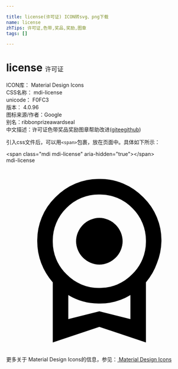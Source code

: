 ```yaml
---

title: license(许可证) ICON转svg、png下载
name: license
zhTips: 许可证,色带,奖品,奖励,图章
tags: []

---
```


# license  <small style="font-size: 60%;font-weight: 100">许可证</small>


<div class="detail-page">
<p>
<span>
ICON库：
<span class="badge-secondary badge">Material Design Icons</span> 
</span>
<br/>
<span>
CSS名称：
<span class="badge-secondary badge">mdi-license</span> 
</span>
<br/>
<span>
unicode：
<span class="badge-secondary badge">F0FC3</span> 
<copy-btn content='F0FC3' btn-title=""></copy-btn>
<copy-btn :content='String.fromCodePoint(parseInt("F0FC3", 16))' btn-title="复制U"></copy-btn>
</span>
<br/>
<span>
版本：
<span class="badge-secondary badge">4.0.96</span> 
</span>
<br/>
<span>图标来源/作者：<span class="badge-light badge">Google</span></span> 
<br/>
<span>别名：<span class="badge-light badge">ribbon</span><span class="badge-light badge">prize</span><span class="badge-light badge">award</span><span class="badge-light badge">seal</span></span><br/><span class="zh-detail">中文描述：<span class="badge-primary badge">许可证</span><span class="badge-primary badge">色带</span><span class="badge-primary badge">奖品</span><span class="badge-primary badge">奖励</span><span class="badge-primary badge">图章</span><span class="help-link"><span>帮助改进</span>(<a href="https://gitee.com/liuwave/icon-helper/edit/master/json/material/license.json" target="_blank" rel="noopener noreferrer">gitee</a><a href="https://github.com/liuwave/icon-helper/edit/master/json/material/license.json" target="_blank" rel="noopener noreferrer">github</a></span>)</span><br/>
</p>
</div>
<div class="alert alert-dark">
  <i class="mdi mdi-license mdi-48px"></i>
  <i class="mdi mdi-license mdi-36px"></i>
  <i class="mdi mdi-license mdi-24px"></i>
  <i class="mdi mdi-license mdi-18px"></i>
</div>
<div>
  <p>引入css文件后，可以用<code>&lt;span&gt;</code>包裹，放在页面中。具体如下所示：    
  </p>
  <div class="alert alert-primary" style="font-size: 14px">
    &lt;span class="mdi mdi-license" aria-hidden="true"&gt;&lt;/span&gt;
    <copy-btn content='<span class="mdi mdi-license" aria-hidden="true"></span>'></copy-btn>
  </div>
  <div class="alert alert-secondary">
    <i class="mdi mdi-license"
    style="font-size: 24px"
    aria-hidden="true"></i> mdi-license
    <copy-btn content="mdi-license" btn-title="复制图标名称"></copy-btn>
  </div>
</div>
<div id="svg" class="svg-wrap">
<svg xmlns="http://www.w3.org/2000/svg" viewBox="0 0 24 24"><path d="M9 10A3.04 3.04 0 0 1 12 7A3.04 3.04 0 0 1 15 10A3.04 3.04 0 0 1 12 13A3.04 3.04 0 0 1 9 10M12 19L16 20V16.92A7.54 7.54 0 0 1 12 18A7.54 7.54 0 0 1 8 16.92V20M12 4A5.78 5.78 0 0 0 7.76 5.74A5.78 5.78 0 0 0 6 10A5.78 5.78 0 0 0 7.76 14.23A5.78 5.78 0 0 0 12 16A5.78 5.78 0 0 0 16.24 14.23A5.78 5.78 0 0 0 18 10A5.78 5.78 0 0 0 16.24 5.74A5.78 5.78 0 0 0 12 4M20 10A8.04 8.04 0 0 1 19.43 12.8A7.84 7.84 0 0 1 18 15.28V23L12 21L6 23V15.28A7.9 7.9 0 0 1 4 10A7.68 7.68 0 0 1 6.33 4.36A7.73 7.73 0 0 1 12 2A7.73 7.73 0 0 1 17.67 4.36A7.68 7.68 0 0 1 20 10Z" /></svg>
</div>
<detail full-name='mdi-license'></detail>
    
<div><p>更多关于 Material Design Icons的信息，参见：<a target="_blank" href="https://iconhelper.cn/material.html"> Material Design Icons</a>
</p></div>
